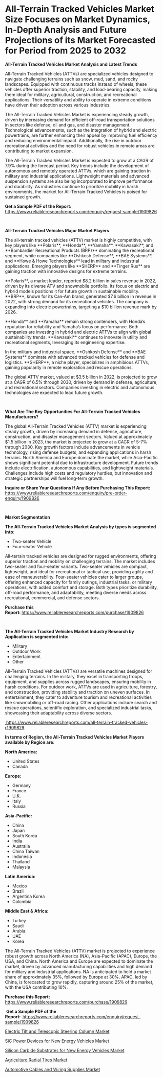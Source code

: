 <p><h1>All-Terrain Tracked Vehicles Market Size Focuses on Market Dynamics, In-Depth Analysis and Future Projections of its Market Forecasted for Period from 2025 to 2032</h1></p><p><strong>All-Terrain Tracked Vehicles Market Analysis and Latest Trends</strong></p>
<p><p>All-Terrain Tracked Vehicles (ATTVs) are specialized vehicles designed to navigate challenging terrains such as snow, mud, sand, and rocky landscapes. Equipped with continuous tracks instead of wheels, these vehicles offer superior traction, stability, and load-bearing capacity, making them ideal for military, agricultural, construction, and recreational applications. Their versatility and ability to operate in extreme conditions have driven their adoption across various industries.</p><p>The All-Terrain Tracked Vehicles Market is experiencing steady growth, driven by increasing demand for efficient off-road transportation solutions in sectors like defense, oil and gas, and disaster management. Technological advancements, such as the integration of hybrid and electric powertrains, are further enhancing their appeal by improving fuel efficiency and reducing environmental impact. Additionally, the rise in outdoor recreational activities and the need for robust vehicles in remote areas are contributing to market expansion.</p><p>The All-Terrain Tracked Vehicles Market is expected to grow at a CAGR of 7.9% during the forecast period. Key trends include the development of autonomous and remotely operated ATTVs, which are gaining traction in military and industrial applications. Lightweight materials and advanced suspension systems are also being incorporated to improve performance and durability. As industries continue to prioritize mobility in harsh environments, the market for All-Terrain Tracked Vehicles is poised for sustained growth.</p></p>
<p><strong>Get a Sample PDF of the Report:&nbsp;</strong> <a href="https://www.reliableresearchreports.com/enquiry/request-sample/1909826?utm_campaign=8&utm_medium=2&utm_source=Github&utm_content=ia&utm_term=24012025&utm_id=all-terrain-tracked-vehicles">https://www.reliableresearchreports.com/enquiry/request-sample/1909826</a></p>
<p>&nbsp;</p>
<p><strong>All-Terrain Tracked Vehicles Major Market Players</strong></p>
<p><p>The all-terrain tracked vehicles (ATTV) market is highly competitive, with key players like **Polaris**, **Honda**, **Yamaha**, **Kawasaki**, and **Bombardier Recreational Products (BRP)** dominating the recreational segment, while companies like **Oshkosh Defense**, **BAE Systems**, and **Howe & Howe Technologies** lead in military and industrial applications. Emerging players like **SHERP** and **Tinger Rus** are gaining traction with innovative designs for extreme terrains.</p><p>**Polaris**, a market leader, reported $8.2 billion in sales revenue in 2022, driven by its diverse ATV and snowmobile portfolio. Its focus on electric and hybrid models positions it for future growth in sustainable mobility. **BRP**, known for its Can-Am brand, generated $7.6 billion in revenue in 2022, with strong demand for its recreational vehicles. The company is expanding into electric powertrains, targeting a $10 billion revenue mark by 2026.</p><p>**Honda** and **Yamaha** remain strong contenders, with Honda’s reputation for reliability and Yamaha’s focus on performance. Both companies are investing in hybrid and electric ATTVs to align with global sustainability trends. **Kawasaki** continues to innovate in utility and recreational segments, leveraging its engineering expertise.</p><p>In the military and industrial space, **Oshkosh Defense** and **BAE Systems** dominate with advanced tracked vehicles for defense and logistics. **SHERP**, a niche player, specializes in amphibious ATTVs, gaining popularity in remote exploration and rescue operations.</p><p>The global ATTV market, valued at $3.5 billion in 2022, is projected to grow at a CAGR of 6.5% through 2030, driven by demand in defense, agriculture, and recreational sectors. Companies investing in electric and autonomous technologies are expected to lead future growth.</p></p>
<p>&nbsp;</p>
<p><strong>What Are The Key Opportunities For All-Terrain Tracked Vehicles Manufacturers?</strong></p>
<p><p>The global All-Terrain Tracked Vehicles (ATTV) market is experiencing steady growth, driven by increasing demand in defense, agriculture, construction, and disaster management sectors. Valued at approximately $1.5 billion in 2023, the market is projected to grow at a CAGR of 5-7% through 2030. Key growth factors include advancements in vehicle technology, rising defense budgets, and expanding applications in harsh terrains. North America and Europe dominate the market, while Asia-Pacific shows significant potential due to infrastructure development. Future trends include electrification, autonomous capabilities, and lightweight materials. Challenges include high costs and regulatory hurdles, but innovation and strategic partnerships will fuel long-term growth.</p></p>
<p><strong>Inquire or Share Your Questions If Any Before Purchasing This Report:</strong> <a href="https://www.reliableresearchreports.com/enquiry/pre-order-enquiry/1909826?utm_campaign=8&utm_medium=2&utm_source=Github&utm_content=ia&utm_term=24012025&utm_id=all-terrain-tracked-vehicles">https://www.reliableresearchreports.com/enquiry/pre-order-enquiry/1909826</a></p>
<p>&nbsp;</p>
<p><strong>Market Segmentation</strong></p>
<p><strong>The All-Terrain Tracked Vehicles Market Analysis by types is segmented into:</strong></p>
<p><ul><li>Two-seater Vehicle</li><li>Four-seater Vehicle</li></ul></p>
<p><p>All-terrain tracked vehicles are designed for rugged environments, offering superior traction and mobility on challenging terrains. The market includes two-seater and four-seater variants. Two-seater vehicles are compact, lightweight, and ideal for recreational or tactical use, providing agility and ease of maneuverability. Four-seater vehicles cater to larger groups, offering enhanced capacity for family outings, industrial tasks, or military operations, with added comfort and storage. Both types prioritize durability, off-road performance, and adaptability, meeting diverse needs across recreational, commercial, and defense sectors.</p></p>
<p><strong>Purchase this Report:&nbsp;</strong><a href="https://www.reliableresearchreports.com/purchase/1909826?utm_campaign=8&utm_medium=2&utm_source=Github&utm_content=ia&utm_term=24012025&utm_id=all-terrain-tracked-vehicles">https://www.reliableresearchreports.com/purchase/1909826</a></p>
<p>&nbsp;</p>
<p><strong>The All-Terrain Tracked Vehicles Market Industry Research by Application is segmented into:</strong></p>
<p><ul><li>Military</li><li>Outdoor Work</li><li>Entertainment</li><li>Other</li></ul></p>
<p><p>All-Terrain Tracked Vehicles (ATTVs) are versatile machines designed for challenging terrains. In the military, they excel in transporting troops, equipment, and supplies across rugged landscapes, ensuring mobility in harsh conditions. For outdoor work, ATTVs are used in agriculture, forestry, and construction, providing stability and traction on uneven surfaces. In entertainment, they cater to adventure tourism and recreational activities like snowmobiling or off-road racing. Other applications include search and rescue operations, scientific exploration, and specialized industrial tasks, showcasing their adaptability across diverse sectors.</p></p>
<p><a href="https://www.reliableresearchreports.com/all-terrain-tracked-vehicles-r1909826?utm_campaign=8&utm_medium=2&utm_source=Github&utm_content=ia&utm_term=24012025&utm_id=all-terrain-tracked-vehicles">&nbsp;https://www.reliableresearchreports.com/all-terrain-tracked-vehicles-r1909826</a></p>
<p><strong>In terms of Region, the All-Terrain Tracked Vehicles Market Players available by Region are:</strong></p>
<p>
    <p> <strong> North America: </strong>
        <ul>
            <li>United States</li>
            <li>Canada</li>
        </ul>
        </p> 
    <p> <strong> Europe: </strong>
        <ul>
            <li>Germany</li>
            <li>France</li>
            <li>U.K.</li>
            <li>Italy</li>
            <li>Russia</li>
        </ul>
        </p> 
    <p> <strong> Asia-Pacific: </strong>
        <ul>
            <li>China</li>
            <li>Japan</li>
            <li>South Korea</li>
            <li>India</li>
            <li>Australia</li>
            <li>China Taiwan</li>
            <li>Indonesia</li>
            <li>Thailand</li>
            <li>Malaysia</li>
        </ul>
        </p> 
    <p> <strong> Latin America: </strong>
        <ul>
            <li>Mexico</li>
            <li>Brazil</li>
            <li>Argentina Korea</li>
            <li>Colombia</li>
        </ul>
        </p> 
    <p> <strong> Middle East & Africa: </strong>
        <ul>
            <li>Turkey</li>
            <li>Saudi</li>
            <li>Arabia</li>
            <li>UAE</li>
            <li>Korea</li>
        </ul>
    </p>
    </p>
<p><p>The All-Terrain Tracked Vehicles (ATTV) market is projected to experience robust growth across North America (NA), Asia-Pacific (APAC), Europe, the USA, and China. North America and Europe are expected to dominate the market, driven by advanced manufacturing capabilities and high demand for military and industrial applications. NA is anticipated to hold a market share of approximately 35%, followed by Europe at 30%. APAC, led by China, is forecasted to grow rapidly, capturing around 25% of the market, with the USA contributing 10%.</p></p>
<p><strong>Purchase this Report: </strong><a href="https://www.reliableresearchreports.com/purchase/1909826?utm_campaign=8&utm_medium=2&utm_source=Github&utm_content=ia&utm_term=24012025&utm_id=all-terrain-tracked-vehicles">https://www.reliableresearchreports.com/purchase/1909826</a></p>
<p>&nbsp;<strong>Get a Sample PDF of the Report:&nbsp;&nbsp;</strong><a href="https://www.reliableresearchreports.com/enquiry/request-sample/1909826?utm_campaign=8&utm_medium=2&utm_source=Github&utm_content=ia&utm_term=24012025&utm_id=all-terrain-tracked-vehicles">https://www.reliableresearchreports.com/enquiry/request-sample/1909826</a></p>
<p><strong></strong></p>
<p><p><a href="https://github.com/bornergabrielle89/Market-Research-Report-List-1/blob/main/electric-tilt-and-telescopic-steering-column-market.md?utm_campaign=8&utm_medium=2&utm_source=Github&utm_content=ia&utm_term=24012025&utm_id=all-terrain-tracked-vehicles">Electric Tilt and Telescopic Steering Column Market</a></p><p><a href="https://github.com/mcfred89/Market-Research-Report-List-1/blob/main/sic-power-devices-for-new-energy-vehicles-market.md?utm_campaign=8&utm_medium=2&utm_source=Github&utm_content=ia&utm_term=24012025&utm_id=all-terrain-tracked-vehicles">SiC Power Devices for New Energy Vehicles Market</a></p><p><a href="https://github.com/wileonie19657/Market-Research-Report-List-1/blob/main/silicon-carbide-substrates-for-new-energy-vehicles-market.md?utm_campaign=8&utm_medium=2&utm_source=Github&utm_content=ia&utm_term=24012025&utm_id=all-terrain-tracked-vehicles">Silicon Carbide Substrates for New Energy Vehicles Market</a></p><p><a href="https://github.com/toldenargelia86/Market-Research-Report-List-1/blob/main/agriculture-radial-tires-market.md?utm_campaign=8&utm_medium=2&utm_source=Github&utm_content=ia&utm_term=24012025&utm_id=all-terrain-tracked-vehicles">Agriculture Radial Tires Market</a></p><p><a href="https://github.com/comasnickie/Market-Research-Report-List-1/blob/main/automotive-cables-and-wiring-supplies-market.md?utm_campaign=8&utm_medium=2&utm_source=Github&utm_content=ia&utm_term=24012025&utm_id=all-terrain-tracked-vehicles">Automotive Cables and Wiring Supplies Market</a></p></p>